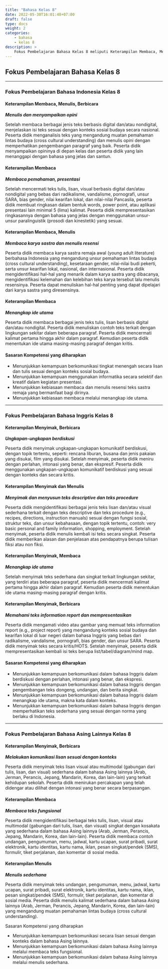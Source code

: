 ```yaml
---
title: "Bahasa Kelas 8"
date: 2022-05-30T16:01:48+07:00
draft: false
type: docs
weight: 2
categories:
    - bahasa
    - kelas 8
description: >
    Fokus Pembelajaran Bahasa Kelas 8 meliputi Keterampilan Membaca, Menulis, Berbicara, Menulis dan menyampaikan opini, Membaca pemahaman, presentasi. Menangkap ide utama dalam Bahasa Indonesia
---
```

## Fokus Pembelajaran Bahasa Kelas 8
---
### Fokus Pembelajaran Bahasa Indonesia Kelas 8
#### Keterampilan Membaca, Menulis, Berbicara
***Menulis dan menyampaikan opini***

Setelah membaca berbagai jenis teks berbasis digital dan/atau nondigital, menjelaskan isi teks sesuai dengan konteks sosial budaya secara nasional. Peserta didik menganalisis teks yang mengandung muatan pemahaman lintas budaya (cross cultural understanding) dan menulis opini dengan memperhatikan pengembangan paragraf yang baik. Peserta didik menyampaikan opininya di depan kelas dan peserta didik yang lain menanggapi dengan bahasa yang jelas dan santun.

#### Keterampilan Membaca
***Membaca pemahaman, presentasi***

Setelah mencermati teks tulis, lisan, visual berbasis digital dan/atau nondigital yang bebas dari radikalisme, vandalisme, pornografi, unsur SARA, bias gender, nilai kearifan lokal, dan nilai-nilai Pancasila, peserta didik membuat ringkasan dalam bentuk words, power point, atau aplikasi presentasi lain minimal 5 (lima) kalimat. Peserta didik mempresentasikan ringkasannya dengan bahasa yang jelas dengan menggunakan unsur- unsur paralinguistik (prosodi dan kinestetik) yang sesuai.

#### Keterampilan Membaca, Menulis
***Membaca karya sastra dan menulis resensi***

Peserta didik membaca karya sastra remaja awal (young adult literature) berbahasa Indonesia yang mengandung unsur pemahaman lintas budaya (cross cultural understanding), kesetaraan gender, nilai-nilai budi pekerti, serta unsur kearifan lokal, nasional, dan internasional. Peserta didik mengidentifikasi hal-hal yang menarik dalam karya sastra yang dibacanya, mengidentifikasi kelemahan dan kelebihan teks karya tersebut lalu menulis resensinya. Peserta dapat menuliskan hal-hal penting yang dapat dipelajari dari karya sastra yang diresensinya.

#### Keterampilan Membaca
***Menangkap ide utama***

Peserta didik membaca berbagai jenis teks tulis, lisan berbasis digital dan/atau nondigital. Peserta didik menuliskan contoh teks terkait dengan lingkungan sekitar dalam beberapa paragraf. Peserta didik mencermati kalimat pertama hingga akhir dalam paragraf. Kemudian peserta didik menentukan ide utama masing-masing paragraf dengan kritis.

#### Sasaran Kompetensi yang diharapkan
- Menunjukkan kemampuan berkomunikasi tingkat menengah secara lisan dan tulis sesuai dengan konteks sosial budaya.
- Menunjukkan kemampuan menggunakan informatika secara selektif dan kreatif dalam kegiatan presentasi.
- Menunjukkan kebiasaan membaca dan menulis resensi teks sastra remaja yang bermanfaat bagi dirinya.
- Menunjukkan kebiasaan membaca melalui menangkap ide utama.

---
### Fokus Pembelajaran Bahasa Inggris Kelas 8
#### Keterampilan Menyimak, Berbicara
***Ungkapan-ungkapan berdiskusi***

Peserta didik menyimak ungkapan-ungkapan komunikatif berdiskusi, dengan topik tertentu, seperti: rencana liburan, busana dan jenis pakaian yang disukai, film yang disukai. Setelah menyimak, peserta didik meniru dengan perlahan, intonasi yang benar, dan ekspresif. Peserta didik menggunakan ungkapan-ungkapan komunikatif berdiskusi yang sesuai dengan konteks dan secara kritis.

#### Keterampilan Menyimak dan Menulis
***Menyimak dan menyusun teks descriptive dan teks procedure***

Peserta didik mengidentifikasi berbagai jenis teks lisan dan/atau visual sederhana terkait dengan teks descriptive dan teks procedure (e.g., recipes, directions, instruction manuals) sesuai dengan fungsi sosial, struktur teks, dan unsur kebahasaan, dengan topik tertentu, contoh: very basic personal and family information, shopping, employment. Setelah menyimak, peserta didik menulis kembali isi teks secara singkat. Peserta didik memberikan alasan dan penjelasan atas pendapatnya berupa tulisan fiksi atau non fiksi.

#### Keterampilan Menyimak, Membaca
***Menangkap ide utama***

Setelah menyimak teks sederhana dan singkat terkait lingkungan sekitar, yang terdiri atas beberapa paragraf, peserta didik mencermati kalimat pertama hingga akhir dalam paragraf. Kemudian peserta didik menentukan ide utama masing-masing paragraf dengan kritis.
#### Keterampilan Menyimak, Berbicara
***Memahami teks information report dan mempresentasikan***

Peserta didik mengamati video atau gambar yang memuat teks information report (e.g., project report) yang mengandung konteks sosial budaya dan kearifan lokal di luar negeri dalam bahasa Inggris yang bebas dari radikalisme, vandalisme, pornografi, bias gender, dan unsur SARA. Peserta didik menyimak teks secara kritis/HOTS. Setelah menyimak, peserta didik mempresentasikan kembali isi teks berupa list/tabel/diagram/mind map.

#### Sasaran Kompetensi yang diharapkan
- Menunjukkan kemampuan berkomunikasi dalam bahasa Inggris dalam berdiskusi dengan perlahan, intonasi yang benar, dan ekspresi.
- Menunjukkan kemampuan berkomunikasi dalam bahasa Inggris dengan pengembangan teks dongeng, undangan, dan berita singkat.
- Menunjukkan kemampuan berkomunikasi dalam bahasa Inggris dalam menangkap ide utama, makna kata dalam konteks.
- Menunjukkan kemampuan berkomunikasi dalam bahasa Inggris dengan memperhatikan teks sederhana yang sesuai dengan norma yang berlaku di Indonesia.

---
### Fokus Pembelajaran Bahasa Asing Lainnya Kelas 8
#### Keterampilan Menyimak, Berbicara
***Melakukan komunikasi lisan sesuai dengan konteks***

Peserta didik menyimak teks lisan visual atau multimodal (gabungan dari tulis, lisan, dan visual) sederhana dalam bahasa Asing lainnya (Arab, Jerman, Perancis, Jepang, Mandarin, Korea, dan lain-lain) yang terkait kehidupan sekolah. Peserta didik menirukan percakapan yang telah didengar atau dilihat dengan intonasi yang benar secara berpasangan.

#### Keterampilan Membaca
***Membaca teks fungsional***

Peserta didik mengidentifikasi berbagai teks tulis, lisan, visual atau multimodal (gabungan dari tulis, lisan, dan visual) singkat dengan kosakata yang sederhana dalam bahasa Asing lainnya (Arab, Jerman, Perancis, Jepang, Mandarin, Korea, dan lain-lain). Peserta didik membaca contoh undangan, pengumuman, menu, jadwal, kartu ucapan, surat pribadi, surat elektronik, kartu identitas, kartu nama, iklan, pesan singkat/pendek (SMS), formulir, tiket perjalanan, dan komentar di sosial media.

#### Keterampilan Menulis
***Menulis sederhana***

Peserta didik menyimak teks undangan, pengumuman, menu, jadwal, kartu ucapan, surat pribadi, surat elektronik, kartu identitas, kartu nama, iklan, pesan singkat/pendek (SMS), formulir, tiket perjalanan, dan komentar di sosial media. Peserta didik menulis kalimat sederhana dalam bahasa Asing lainnya (Arab, Jerman, Perancis, Jepang, Mandarin, Korea, dan lain-lain) yang mengandung muatan pemahaman lintas budaya (cross cultural understanding).

Sasaran Kompetensi yang diharapkan
- Menunjukkan kemampuan berkomunikasi secara lisan sesuai dengan konteks dalam bahasa Asing lainnya.
- Menunjukkan kemampuan berkomunikasi dalam bahasa Asing lainnya melalui membaca teks fungsional.
- Menunjukkan kemampuan berkomunikasi dalam bahasa Asing lainnya melalui menulis sederhana.